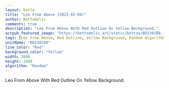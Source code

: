 ```yaml
---
layout: betta
title: "Leo From Above (2023-02-08)"
author: Bettadelic
comments: true
description: "Leo From Above With Red Outline On Yellow Background."
actpub_featured_image: "https://bettadelic.art/static/bettas/BD230208.jpg"
tags: [Leo From Above, Red Outline, Yellow Background, Random Algorithm, February 2023]
unitName: "BD230208"
line_color: "Red"
background_color: "Yellow"
width: 2000
height: 1000
algorithm: "Random"
---
```


Leo From Above With Red Outline On Yellow Background.
